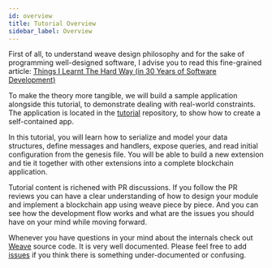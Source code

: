 ```yaml
---
id: overview
title: Tutorial Overview
sidebar_label: Overview
---
```


First of all, to understand weave design philosophy and for the sake of programming well-designed software, I advise you to read this fine-grained article:
[Things I Learnt The Hard Way (in 30 Years of Software Development)](https://blog.juliobiason.net/thoughts/things-i-learnt-the-hard-way/)

To make the theory more tangible, we will build a sample application alongside this tutorial, to demonstrate dealing with real-world constraints. The application is located in the [tutorial](https://github.com/iov-one/tutorial/ "Tutorial Repository") repository, to show how to create a self-contained app.

In this tutorial, you will learn how to serialize and model your data structures, define messages and handlers, expose queries, and read initial configuration from the genesis file. You will be able to build a new extension and tie it together with other extensions into a complete blockchain application.

Tutorial content is richened with PR discussions. If you follow the PR reviews you can have a clear understanding of how to design your module and implement a blockchain app using weave piece by piece. And you can see how the development flow works and what are the issues you should have on your mind while moving forward.

Whenever you have questions in your mind about the internals check out [Weave]("https://github.com/iov-one/weave) source code. It is very well documented. Please feel free to add [issues](https://github.com/iov-one/weave/issues) if you think there is something under-documented or confusing.

